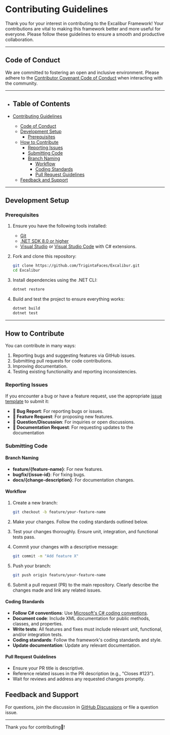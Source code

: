 # Contributing Guidelines

Thank you for your interest in contributing to the Excalibur Framework! Your contributions are vital to making this framework better and more useful for everyone. Please follow these guidelines to ensure a smooth and productive collaboration.

---

## Code of Conduct

We are committed to fostering an open and inclusive environment. Please adhere to the [Contributor Covenant Code of Conduct](https://www.contributor-covenant.org/version/2/1/code_of_conduct/) when interacting with the community.

---

- ## Table of Contents

- [Contributing Guidelines](#contributing-guidelines)
  - [Code of Conduct](#code-of-conduct)
  - [Development Setup](#development-setup)
    - [Prerequisites](#prerequisites)
  - [How to Contribute](#how-to-contribute)
    - [Reporting Issues](#reporting-issues)
    - [Submitting Code](#submitting-code)
    - [Branch Naming](#branch-naming)
      - [Workflow](#workflow)
      - [Coding Standards](#coding-standards)
      - [Pull Request Guidelines](#pull-request-guidelines)
  - [Feedback and Support](#feedback-and-support)

---

## Development Setup

### Prerequisites

1. Ensure you have the following tools installed:
   - [Git](https://git-scm.com/)
   - [.NET SDK 8.0 or higher](https://dotnet.microsoft.com/)
   - [Visual Studio](https://visualstudio.microsoft.com/) or [Visual Studio Code](https://code.visualstudio.com/) with C# extensions.

2. Fork and clone this repository:

   ```sh
   git clone https://github.com/TrigintaFaces/Excalibur.git
   cd Excalibur
   ```

3. Install dependencies using the .NET CLI:

   ```sh
   dotnet restore
   ```

4. Build and test the project to ensure everything works:

   ```sh
   dotnet build
   dotnet test

---

## How to Contribute

You can contribute in many ways:

1. Reporting bugs and suggesting features via GitHub issues.
2. Submitting pull requests for code contributions.
3. Improving documentation.
4. Testing existing functionality and reporting inconsistencies.

### Reporting Issues

If you encounter a bug or have a feature request, use the appropriate [issue template](.github/ISSUE_TEMPLATE) to submit it:

- **🐛 Bug Report**: For reporting bugs or issues.
- **🚀 Feature Request**: For proposing new features.
- **💬 Question/Discussion**: For inquiries or open discussions.
- **📒 Documentation Request**: For requesting updates to the documentation

### Submitting Code

#### Branch Naming

- **feature/{feature-name}**: For new features.
- **bugfix/{issue-id}**: For fixing bugs.
- **docs/{change-description}**: For documentation changes.

#### Workflow

1. Create a new branch:

   ```sh
   git checkout -b feature/your-feature-name
   ```

2. Make your changes. Follow the coding standards outlined below.

3. Test your changes thoroughly. Ensure unit, integration, and functional tests pass.

4. Commit your changes with a descriptive message:

   ```sh
   git commit -m "Add feature X"
   ```

5. Push your branch:

   ```sh
   git push origin feature/your-feature-name
   ```

6. Submit a pull request (PR) to the main repository. Clearly describe the changes made and link any related issues.

#### Coding Standards

- **Follow C# conventions**: Use [Microsoft\'s C# coding conventions](https://learn.microsoft.com/en-us/dotnet/csharp/fundamentals/coding-style/coding-conventions).
- **Document code**: Include XML documentation for public methods, classes, and properties.
- **Write tests**: All features and fixes must include relevant unit, functional, and/or integration tests.
- **Coding standards**: Follow the framework's coding standards and style.
- **Update documentation**: Update any relevant documentation.

#### Pull Request Guidelines

- Ensure your PR title is descriptive.
- Reference related issues in the PR description (e.g., "Closes #123").
- Wait for reviews and address any requested changes promptly.

## Feedback and Support

For questions, join the discussion in [GitHub Discussions](https://github.com/<your-repo>/discussions) or file a question issue.

---

Thank you for contributing🎉!
